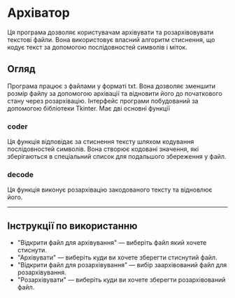 # Архіватор

Ця програма дозволяє користувачам архівувати та розархівовувати текстові файли. Вона використовує власний алгоритм 
стиснення, що кодує текст за допомогою послідовностей символів і міток.

## Огляд

Програма працює з файлами у форматі txt. Вона дозволяє зменшити розмір файлу за допомогою архівації та відновити його 
до початкового стану через розархівацію. Інтерфейс програми побудований за допомогою бібліотеки Tkinter. Має дві основні
функції

### coder
Ця функція відповідає за стиснення тексту шляхом кодування послідовностей символів. Вона створює кодовані значення, 
які зберігаються в спеціальний список для подальшого збереження у файл.

### decode
Ця функція виконує розархівацію закодованого тексту та відновлює його.

----------------------------------------

## Інструкції по використанню

+ "Відкрити файл для архівування" — виберіть файл який хочете стиснути.
+ "Архівувати" — виберіть куди ви хочете зберегти стиснутий файл.
+ "Відкрити файл для розархівування" — вибір заархівований файл для розархівування.
+ "Розархівувати" — виберіть куди ви хочете зберегти розархівований файл.
